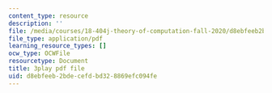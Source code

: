 ```yaml
---
content_type: resource
description: ''
file: /media/courses/18-404j-theory-of-computation-fall-2020/d8ebfeeb2bdecefdbd328869efc094fe_Vp_AzDGQyrA.pdf
file_type: application/pdf
learning_resource_types: []
ocw_type: OCWFile
resourcetype: Document
title: 3play pdf file
uid: d8ebfeeb-2bde-cefd-bd32-8869efc094fe
---
```

